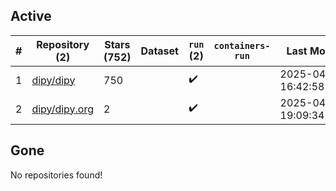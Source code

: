 ## Active
| # | Repository (2) | Stars (752) | Dataset | `run` (2) | `containers-run` | Last Modified |
| --- | --- | --- | --- | --- | --- | --- |
| 1 | [dipy/dipy](https://github.com/dipy/dipy) | 750 |  | :heavy_check_mark: |  | 2025-04-07 16:42:58+00:00 |
| 2 | [dipy/dipy.org](https://github.com/dipy/dipy.org) | 2 |  | :heavy_check_mark: |  | 2025-04-07 19:09:34+00:00 |

## Gone
No repositories found!
